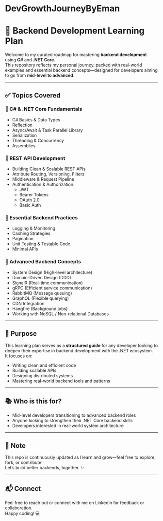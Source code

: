 # DevGrowthJourneyByEman
# 🚀 Backend Development Learning Plan

Welcome to my curated roadmap for mastering **backend development** using **C#** and **.NET Core**.  
This repository reflects my personal journey, packed with real-world examples and essential backend concepts—designed for developers aiming to go from **mid-level to advanced**.

---

## ✅ Topics Covered

### 🔹 C# & .NET Core Fundamentals
- C# Basics & Data Types
- Reflection
- Async/Await & Task Parallel Library
- Serialization
- Threading & Concurrency
- Assemblies

### 🔹 REST API Development
- Building Clean & Scalable REST APIs
- Attribute Routing, Versioning, Filters
- Middleware & Request Pipeline
- Authentication & Authorization:
  - JWT
  - Bearer Tokens
  - OAuth 2.0
  - Basic Auth

### 🔹 Essential Backend Practices
- Logging & Monitoring
- Caching Strategies
- Pagination
- Unit Testing & Testable Code
- Minimal APIs

### 🔹 Advanced Backend Concepts
- System Design (High-level architecture)
- Domain-Driven Design (DDD)
- SignalR (Real-time communication)
- gRPC (Efficient service communication)
- RabbitMQ (Message queuing)
- GraphQL (Flexible querying)
- CDN Integration
- Hangfire (Background jobs)
- Working with NoSQL / Non-relational Databases

---

## 🎯 Purpose

This learning plan serves as a **structured guide** for any developer looking to deepen their expertise in backend development with the .NET ecosystem.  
It focuses on:
- Writing clean and efficient code
- Building scalable APIs
- Designing distributed systems
- Mastering real-world backend tools and patterns

---

## 📚 Who is this for?

- Mid-level developers transitioning to advanced backend roles
- Anyone looking to strengthen their .NET Core backend skills
- Developers interested in real-world system architecture

---

## 📌 Note

This repo is continuously updated as I learn and grow—feel free to explore, fork, or contribute!  
Let’s build better backends, together. ✨

---

## 📬 Connect

Feel free to reach out or connect with me on LinkedIn for feedback or collaboration.  
Happy coding! 💻
